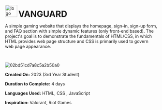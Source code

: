 <img style="display: inline;" src="https://media.tenor.com/Ip3LYNcDTu0AAAAi/valorant-omen.gif" alt="logo" width="40" height="40" />
<h1 style="display: inline;">VANGUARD</h1>


A simple gaming website that displays the homepage, sign-in, sign-up form, and FAQ section with simple dynamic features (only front-end based). The project's goal is to demonstrate the fundamentals of HTML/CSS, in which HTML provides web page structure and CSS is primarily used to govern web page appearance. 

<br>  

![02bd51cd7a8c5a2b50a0](https://github.com/silverxz704/vanguard/assets/94590146/14591568-6e6c-4dd5-b84b-7fc1ec50af11)

**Created On:** 2023 (3rd Year Student)

**Duration to Complete:** 4 days

**Languages Used:** HTML, CSS , JavaScript

**Inspiration:** Valorant, Riot Games
